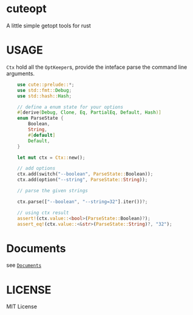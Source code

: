 # cuteopt
A little simple getopt tools for rust

# USAGE

`Ctx` hold all the `OptKeeper`s, provide the inteface parse the command line arguments.

```rust
    use cute::prelude::*;
    use std::fmt::Debug;
    use std::hash::Hash;

    // define a enum state for your options
    #[derive(Debug, Clone, Eq, PartialEq, Default, Hash)]
    enum ParseState {
        Boolean,
        String,
        #[default]
        Default,
    }

    let mut ctx = Ctx::new();

    // add options
    ctx.add(switch("--boolean", ParseState::Boolean));
    ctx.add(option("--string", ParseState::String));

    // parse the given strings

    ctx.parse(["--boolean", "--string=32"].iter())?;

    // using ctx result
    assert!(ctx.value::<bool>(ParseState::Boolean)?);
    assert_eq!(ctx.value::<&str>(ParseState::String)?, "32");
```

# Documents

see [`Documents`](https://araraloren.github.io/cuteopt/)

# LICENSE
MIT License
